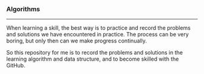 ### Algorithms
------
When learning a skill, the best way is to practice and record the problems and solutions we have encountered in practice. The process can be very boring, but only then can we make progress continually.

So this repository for me is to record the problems and solutions in the learning algorithm and data structure, and to become skilled with the GitHub.


